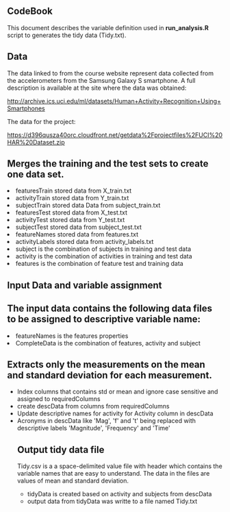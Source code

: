## CodeBook
This document describes the variable definition used in <b>run_analysis.R</b> script to generates the tidy data (Tidy.txt).

## Data 
The data linked to from the course website represent data collected from the accelerometers from the Samsung Galaxy S smartphone. 
A full description is available at the site where the data was obtained:

http://archive.ics.uci.edu/ml/datasets/Human+Activity+Recognition+Using+Smartphones

The data for the project: 

https://d396qusza40orc.cloudfront.net/getdata%2Fprojectfiles%2FUCI%20HAR%20Dataset.zip
## Merges the training and the test sets to create one data set.
<ul></ul>
  <li>featuresTrain stored data from X_train.txt</li>
  <li>activityTrain stored data from Y_train.txt</li>
  <li>subjectTrain stored data Data from subject_train.txt</li>
  <li>featuresTest stored data from X_test.txt</li>
  <li>activityTest stored data from Y_test.txt</li>
  <li>subjectTest stored data from subject_test.txt</li>
  <li>featureNames stored data from features.txt</li>
  <li>activityLabels stored data from activity_labels.txt</li>
  <li>subject is the combination of subjects in training and test data </li>
  <li>activity is the combination of activities in training and test data</li>
  <li>features is the combination of feature test and training data</li>


## Input Data and variable assignment
## The input data contains the following data files to be assigned to descriptive variable name:
<ul></ul>
  <li>featureNames is the features properties</li>
  <li>CompleteData is the combination of features, activity and subject</li>


## Extracts only the measurements on the mean and standard deviation for each measurement.
<ul>

  <li>Index columns that contains std or mean and ignore case sensitive and assigned to requiredColumns</li>
  <li>create descData from columns from requiredColumns</li>
  <li>Update descriptive names for activity for Activity column in descData</li>
  <li>Acronyms in descData like 'Mag', 'f' and 't' being replaced with descriptive labels 'Magnitude', 'Frequency' and 'Time'</li>

  ## Output tidy data file
Tidy.csv is a a space-delimited value file with header which contains the variable names that are easy to understand. The data in the files are values of mean and standard deviation.
<ul>
  <li>tidyData is created based on activity and subjects from descData</li>
  <li>output data from tidyData was writte to a file named Tidy.txt</li>
</ul>

